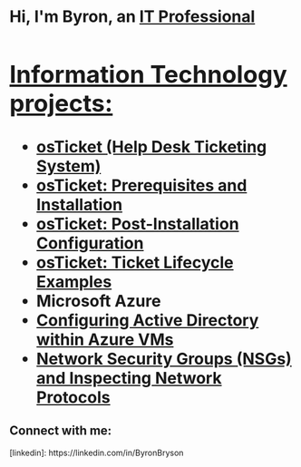 <h1>Hi, I'm Byron, an <a href="https://linkin.com/in/ByronBryson">IT Professional

<h2> Information Technology projects:</h2>

- <b>osTicket (Help Desk Ticketing System)</b>
 - [osTicket: Prerequisites and Installation](https://github.com/ByronBryson/osticket-prereqs)
 - [osTicket: Post-Installation Configuration](https://github.com/ByronBryson/post-install-config)
 - [osTicket: Ticket Lifecycle Examples](https://github.com/ByronBryson/ticket-lifecycle)
- <b>Microsoft Azure</b>
 - [Configuring Active Directory within Azure VMs](https://github.com/ByronBryson/configure-ad)
 - [Network Security Groups (NSGs) and Inspecting Network Protocols](https://github.com/ByronBryson/azure-network-protocols)
 
 <h2> Connect with me:</h2>
 [linkedin]: https://linkedin.com/in/ByronBryson
